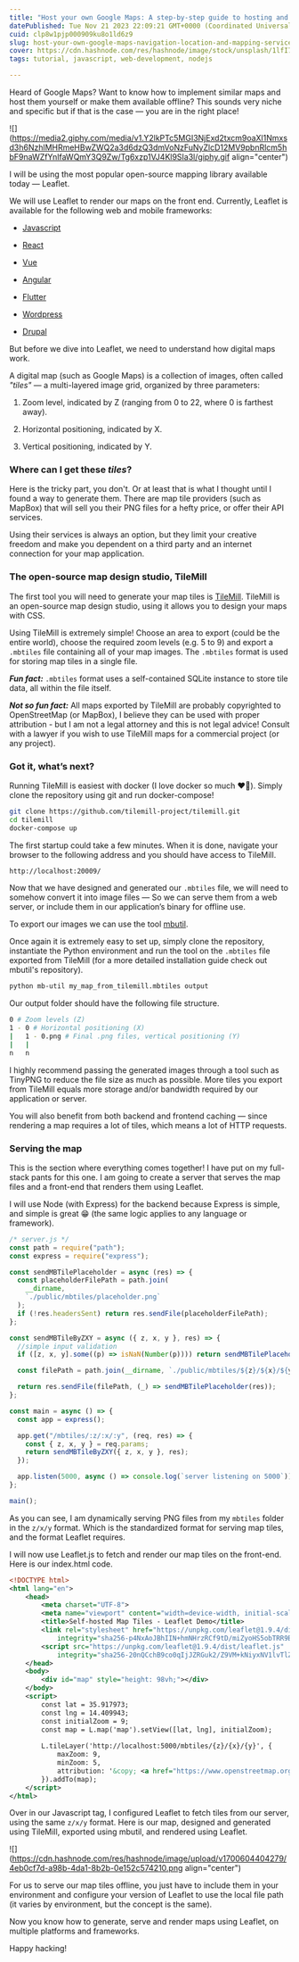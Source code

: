 ```yaml
---
title: "Host your own Google Maps: A step-by-step guide to hosting and serving navigation, location, and mapping services"
datePublished: Tue Nov 21 2023 22:09:21 GMT+0000 (Coordinated Universal Time)
cuid: clp8w1pjp000909ku8o1ld6z9
slug: host-your-own-google-maps-navigation-location-and-mapping-services
cover: https://cdn.hashnode.com/res/hashnode/image/stock/unsplash/1lfI7wkGWZ4/upload/b09a08c2bba2960a0d6d9972d73ec723.jpeg
tags: tutorial, javascript, web-development, nodejs

---
```


Heard of Google Maps? Want to know how to implement similar maps and host them yourself or make them available offline? This sounds very niche and specific but if that is the case — you are in the right place!

![](https://media2.giphy.com/media/v1.Y2lkPTc5MGI3NjExd2txcm9oaXl1Nmxsd3h6NzhlMHRmeHBwZWQ2a3d6dzQ3dmVoNzFuNyZlcD12MV9pbnRlcm5hbF9naWZfYnlfaWQmY3Q9Zw/Tg6xzp1VJ4Kl9SIa3l/giphy.gif align="center")

I will be using the most popular open-source mapping library available today — Leaflet.

We will use Leaflet to render our maps on the front end. Currently, Leaflet is available for the following web and mobile frameworks:

* [Javascript](https://leafletjs.com/)
    
* [React](https://react-leaflet.js.org/)
    
* [Vue](https://vue2-leaflet.netlify.app/)
    
* [Angular](https://github.com/bluehalo/ngx-leaflet)
    
* [Flutter](https://docs.fleaflet.dev/)
    
* [Wordpress](https://wordpress.org/plugins/leaflet-map/)
    
* [Drupal](https://www.drupal.org/project/leaflet)
    

But before we dive into Leaflet, we need to understand how digital maps work.

A digital map (such as Google Maps) is a collection of images, often called *"tiles"* — a multi-layered image grid, organized by three parameters:

1. Zoom level, indicated by Z (ranging from 0 to 22, where 0 is farthest away).
    
2. Horizontal positioning, indicated by X.
    
3. Vertical positioning, indicated by Y.
    

### Where can I get these *tiles*?

Here is the tricky part, you don't. Or at least that is what I thought until I found a way to generate them. There are map tile providers (such as MapBox) that will sell you their PNG files for a hefty price, or offer their API services.

Using their services is always an option, but they limit your creative freedom and make you dependent on a third party and an internet connection for your map application.

### The open-source map design studio, TileMill

The first tool you will need to generate your map tiles is [TileMill](https://github.com/tilemill-project/tilemill). TileMill is an open-source map design studio, using it allows you to design your maps with CSS.

Using TileMill is extremely simple! Choose an area to export (could be the entire world), choose the required zoom levels (e.g. 5 to 9) and export a `.mbtiles` file containing all of your map images. The `.mbtiles` format is used for storing map tiles in a single file.

***Fun fact:*** `.mbtiles` format uses a self-contained SQLite instance to store tile data, all within the file itself.

***Not so fun fact:*** All maps exported by TileMill are probably copyrighted to OpenStreetMap (or MapBox), I believe they can be used with proper attribution - but I am not a legal attorney and this is not legal advice! Consult with a lawyer if you wish to use TileMill maps for a commercial project (or any project).

### Got it, what’s next?

Running TileMill is easiest with docker (I love docker so much ❤️🐳). Simply clone the repository using git and run docker-compose!

```bash
git clone https://github.com/tilemill-project/tilemill.git
cd tilemill
docker-compose up
```

The first startup could take a few minutes. When it is done, navigate your browser to the following address and you should have access to TileMill.

```bash
http://localhost:20009/
```

Now that we have designed and generated our `.mbtiles` file, we will need to somehow convert it into image files — So we can serve them from a web server, or include them in our application’s binary for offline use.

To export our images we can use the tool [mbutil](https://github.com/mapbox/mbutil).

Once again it is extremely easy to set up, simply clone the repository, instantiate the Python environment and run the tool on the `.mbtiles` file exported from TileMill (for a more detailed installation guide check out mbutil's repository).

```bash
python mb-util my_map_from_tilemill.mbtiles output
```

Our output folder should have the following file structure.

```bash
0 # Zoom levels (Z)
1 - 0 # Horizontal positioning (X)
|   1 - 0.png # Final .png files, vertical positioning (Y)
|   |
n   n
```

I highly recommend passing the generated images through a tool such as TinyPNG to reduce the file size as much as possible. More tiles you export from TileMill equals more storage and/or bandwidth required by our application or server.

You will also benefit from both backend and frontend caching — since rendering a map requires a lot of tiles, which means a lot of HTTP requests.

### Serving the map

This is the section where everything comes together! I have put on my full-stack pants for this one. I am going to create a server that serves the map files and a front-end that renders them using Leaflet.

I will use Node (with Express) for the backend because Express is simple, and simple is great 😁 (the same logic applies to any language or framework).

```javascript
/* server.js */
const path = require("path");
const express = require("express");

const sendMBTilePlaceholder = async (res) => {
  const placeholderFilePath = path.join(
    __dirname,
    `./public/mbtiles/placeholder.png`
  );
  if (!res.headersSent) return res.sendFile(placeholderFilePath);
};

const sendMBTileByZXY = async ({ z, x, y }, res) => {
  //simple input validation
  if ([z, x, y].some((p) => isNaN(Number(p)))) return sendMBTilePlaceholder(res);

  const filePath = path.join(__dirname, `./public/mbtiles/${z}/${x}/${y}.png`);

  return res.sendFile(filePath, (_) => sendMBTilePlaceholder(res));
};

const main = async () => {
  const app = express();

  app.get("/mbtiles/:z/:x/:y", (req, res) => {
    const { z, x, y } = req.params;
    return sendMBTileByZXY({ z, x, y }, res);
  });

  app.listen(5000, async () => console.log(`server listening on 5000`));
};

main();
```

As you can see, I am dynamically serving PNG files from my `mbtiles` folder in the `z/x/y` format. Which is the standardized format for serving map tiles, and the format Leaflet requires.

I will now use Leaflet.js to fetch and render our map tiles on the front-end. Here is our index.html code.

```xml
<!DOCTYPE html>
<html lang="en">
    <head>
        <meta charset="UTF-8">
        <meta name="viewport" content="width=device-width, initial-scale=1.0">
        <title>Self-hosted Map Tiles - Leaflet Demo</title>
        <link rel="stylesheet" href="https://unpkg.com/leaflet@1.9.4/dist/leaflet.css"
            integrity="sha256-p4NxAoJBhIIN+hmNHrzRCf9tD/miZyoHS5obTRR9BMY=" crossorigin="" />
        <script src="https://unpkg.com/leaflet@1.9.4/dist/leaflet.js"
            integrity="sha256-20nQCchB9co0qIjJZRGuk2/Z9VM+kNiyxNV1lvTlZBo=" crossorigin=""></script>
    </head>
    <body>
        <div id="map" style="height: 98vh;"></div>
    </body>
    <script>
        const lat = 35.917973;
        const lng = 14.409943;
        const initialZoom = 9;
        const map = L.map('map').setView([lat, lng], initialZoom);
    
        L.tileLayer('http://localhost:5000/mbtiles/{z}/{x}/{y}', {
            maxZoom: 9,
            minZoom: 5,
            attribution: '&copy; <a href="https://www.openstreetmap.org/copyright">OpenStreetMap</a> contributors'
        }).addTo(map);
    </script>
</html>
```

Over in our Javascript tag, I configured Leaflet to fetch tiles from our server, using the same `z/x/y` format. Here is our map, designed and generated using TileMill, exported using mbutil, and rendered using Leaflet.

![](https://cdn.hashnode.com/res/hashnode/image/upload/v1700604404279/4eb0cf7d-a98b-4da1-8b2b-0e152c574210.png align="center")

For us to serve our map tiles offline, you just have to include them in your environment and configure your version of Leaflet to use the local file path (it varies by environment, but the concept is the same).

Now you know how to generate, serve and render maps using Leaflet, on multiple platforms and frameworks.

Happy hacking!